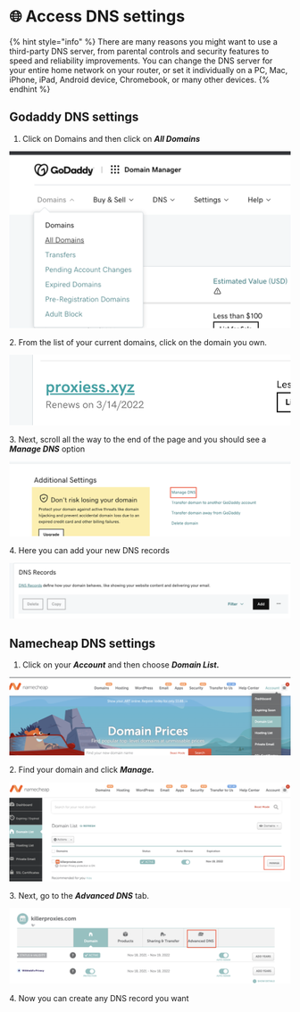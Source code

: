 # 🌐 Access DNS settings

{% hint style="info" %}
There are many reasons you might want to use a third-party DNS server, from parental controls and security features to speed and reliability improvements. You can change the DNS server for your entire home network on your router, or set it individually on a PC, Mac, iPhone, iPad, Android device, Chromebook, or many other devices.
{% endhint %}

## Godaddy DNS settings

1. Click on Domains and then click on _**All Domains**_

![](<../.gitbook/assets/image (16).png>)

2\. From the list of your current domains, click on the domain you own.

![](<../.gitbook/assets/image (5).png>)

3\. Next, scroll all the way to the end of the page and you should see a _**Manage DNS**_ option

![](<../.gitbook/assets/image (9).png>)

4\. Here you can add your new DNS records

![](<../.gitbook/assets/image (7).png>)

## Namecheap DNS settings

1. Click on your _**Account**_ and then choose _**Domain List.**_

![](<../.gitbook/assets/image (12).png>)

2\. Find your domain and click _**Manage.**_

![](<../.gitbook/assets/image (18).png>)

3\. Next, go to the _**Advanced DNS**_ tab.

![](<../.gitbook/assets/image (10).png>)

4\. Now you can create any DNS record you want
